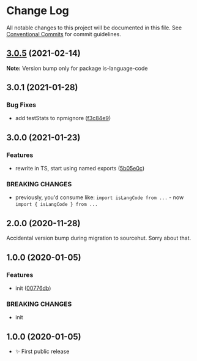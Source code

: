 # Change Log

All notable changes to this project will be documented in this file.
See [Conventional Commits](https://conventionalcommits.org) for commit guidelines.

## [3.0.5](https://github.com/codsen/codsen/compare/is-language-code@3.0.4...is-language-code@3.0.5) (2021-02-14)

**Note:** Version bump only for package is-language-code





## 3.0.1 (2021-01-28)

### Bug Fixes

- add testStats to npmignore ([f3c84e9](https://github.com/codsen/codsen/commit/f3c84e95afc5514214312f913692d85b2e12eb29))

## 3.0.0 (2021-01-23)

### Features

- rewrite in TS, start using named exports ([5b05e0c](https://github.com/codsen/codsen/commit/5b05e0c8e2be7d24cfee72393303ffd7572dcac1))

### BREAKING CHANGES

- previously, you'd consume like: `import isLangCode from ...` - now `import { isLangCode } from ...`

## 2.0.0 (2020-11-28)

Accidental version bump during migration to sourcehut. Sorry about that.

## 1.0.0 (2020-01-05)

### Features

- init ([00776db](https://gitlab.com/codsen/codsen/commit/00776db3a81ecd9a683580fd459a756c462338f5))

### BREAKING CHANGES

- init

## 1.0.0 (2020-01-05)

- ✨ First public release
